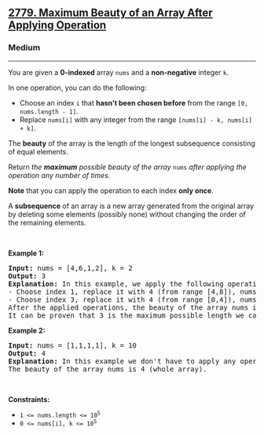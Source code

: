 <h2><a href="https://leetcode.com/problems/maximum-beauty-of-an-array-after-applying-operation/">2779. Maximum Beauty of an Array After Applying Operation</a></h2><h3>Medium</h3><hr><div style="user-select: auto;"><p style="user-select: auto;">You are given a <strong style="user-select: auto;">0-indexed</strong> array <code style="user-select: auto;">nums</code> and a <strong style="user-select: auto;">non-negative</strong> integer <code style="user-select: auto;">k</code>.</p>

<p style="user-select: auto;">In one operation, you can do the following:</p>

<ul style="user-select: auto;">
	<li style="user-select: auto;">Choose an index <code style="user-select: auto;">i</code> that <strong style="user-select: auto;">hasn't been chosen before</strong> from the range <code style="user-select: auto;">[0, nums.length - 1]</code>.</li>
	<li style="user-select: auto;">Replace <code style="user-select: auto;">nums[i]</code> with any integer from the range <code style="user-select: auto;">[nums[i] - k, nums[i] + k]</code>.</li>
</ul>

<p style="user-select: auto;">The <strong style="user-select: auto;">beauty</strong> of the array is the length of the longest subsequence consisting of equal elements.</p>

<p style="user-select: auto;">Return <em style="user-select: auto;">the <strong style="user-select: auto;">maximum</strong> possible beauty of the array </em><code style="user-select: auto;">nums</code><em style="user-select: auto;"> after applying the operation any number of times.</em></p>

<p style="user-select: auto;"><strong style="user-select: auto;">Note</strong> that you can apply the operation to each index <strong style="user-select: auto;">only once</strong>.</p>

<p style="user-select: auto;">A&nbsp;<strong style="user-select: auto;">subsequence</strong> of an array is a new array generated from the original array by deleting some elements (possibly none) without changing the order of the remaining elements.</p>

<p style="user-select: auto;">&nbsp;</p>
<p style="user-select: auto;"><strong class="example" style="user-select: auto;">Example 1:</strong></p>

<pre style="user-select: auto;"><strong style="user-select: auto;">Input:</strong> nums = [4,6,1,2], k = 2
<strong style="user-select: auto;">Output:</strong> 3
<strong style="user-select: auto;">Explanation:</strong> In this example, we apply the following operations:
- Choose index 1, replace it with 4 (from range [4,8]), nums = [4,4,1,2].
- Choose index 3, replace it with 4 (from range [0,4]), nums = [4,4,1,4].
After the applied operations, the beauty of the array nums is 3 (subsequence consisting of indices 0, 1, and 3).
It can be proven that 3 is the maximum possible length we can achieve.
</pre>

<p style="user-select: auto;"><strong class="example" style="user-select: auto;">Example 2:</strong></p>

<pre style="user-select: auto;"><strong style="user-select: auto;">Input:</strong> nums = [1,1,1,1], k = 10
<strong style="user-select: auto;">Output:</strong> 4
<strong style="user-select: auto;">Explanation:</strong> In this example we don't have to apply any operations.
The beauty of the array nums is 4 (whole array).
</pre>

<p style="user-select: auto;">&nbsp;</p>
<p style="user-select: auto;"><strong style="user-select: auto;">Constraints:</strong></p>

<ul style="user-select: auto;">
	<li style="user-select: auto;"><code style="user-select: auto;">1 &lt;= nums.length &lt;= 10<sup style="user-select: auto;">5</sup></code></li>
	<li style="user-select: auto;"><code style="user-select: auto;">0 &lt;= nums[i], k &lt;= 10<sup style="user-select: auto;">5</sup></code></li>
</ul>
</div>